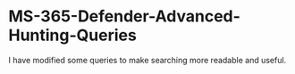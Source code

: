 # MS-365-Defender-Advanced-Hunting-Queries
I have modified some queries to make searching more readable and useful.

